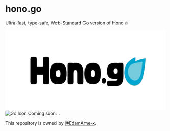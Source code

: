 # hono.go
Ultra-fast, type-safe, Web-Standard Go version of Hono 🔥

<img src="/assets/hero.png" height="250" alt="icon" />
<img src="https://www.svgrepo.com/show/373635/go-gopher.svg" alt="Go Icon" height="10" />
Coming soon...

This repository is owned by [@EdamAme-x](//github.com/EdamAme-x).
